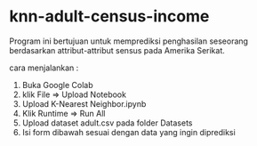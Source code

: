 # knn-adult-census-income
Program ini bertujuan untuk memprediksi penghasilan seseorang berdasarkan attribut-attribut sensus pada Amerika Serikat.

cara menjalankan : 
1. Buka Google Colab
2. klik File => Upload Notebook
3. Upload K-Nearest Neighbor.ipynb
4. Klik Runtime => Run All
5. Upload dataset adult.csv pada folder Datasets
6. Isi form dibawah sesuai dengan data yang ingin diprediksi

